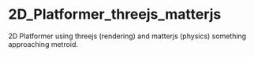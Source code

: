 # 2D_Platformer_threejs_matterjs
2D Platformer using threejs (rendering) and matterjs (physics) something approaching metroid.
